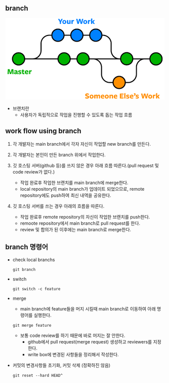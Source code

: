 ## branch

![branch](./pictures/git-branches-merge.png)

- 브랜치란
  - 사용자가 독립적으로 작업을 진행할 수 있도록 돕는 작업 흐름

## work flow using branch

1. 각 개발자는 main branch에서 각자 자신이 작업할 new branch를 만든다.
2. 각 개발자는 본인이 만든 branch 위에서 작업한다.
3. 깃 호스팅 서버(github 등)를 쓰지 않은 경우 아래 흐름 따른다.(pull request 및 code review가 없다.)

   - 작업 완료후 작업한 브랜치를 main branch에 merge한다.
   - local repository의 main branch가 업데이트 되었으므로, remote repository에도 push하여 최신 내역을 공유한다.

4. 깃 호스팅 서버를 쓰는 경우 아래의 흐름을 따른다.
   - 작업 완료후 remote repository의 자신이 작업한 브랜치를 push한다.
   - remoote repository에서 main branch로 pull request를 한다.
   - review 및 합의가 된 이후에는 main branch로 merge한다.

## branch 명령어

- check local branchs

  ```
  git branch
  ```

- switch
  ```
  git switch -c feature
  ```
- merge

  - main branch에 feature들을 머지 시킬때 main branch로 이동하여 아래 명령어를 실행한다.

  ```
  git merge feature
  ```

  - 보통 code review를 하기 때문에 바로 머지는 잘 안한다.
    - github에서 pull request(merge request) 생성하고 reviewers를 지정한다.
    - write box에 변경된 사항들을 정리해서 작성한다.

- 커밋의 변경사항들 초기화, 커밋 삭제 (정확하진 않음)
  ```
  git reset --hard HEAD^
  ```
